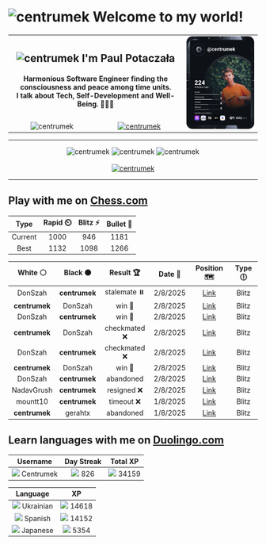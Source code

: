 <h1>
  <img
    src="https://emojis.slackmojis.com/emojis/images/1531849430/4246/blob-sunglasses.gif"
    width="30"
    alt="centrumek"
  />
  Welcome to my world!
</h1>

<table>
  <tbody>
    <tr>
      <td align="center" width="70%" colspan="2">
        <h2>
          <img
            src="https://raw.githubusercontent.com/MartinHeinz/MartinHeinz/master/wave.gif"
            width="30px"
            alt="centrumek"
          />
          I'm Paul Potaczała
        </h2>
        <h4>
          Harmonious Software Engineer finding the consciousness and peace among time units.
          <br/>
          I talk about Tech, Self-Development and Well-Being. 🌿🧘🚀
        </h4>
      </td>
      <td width="30%" rowspan="2">
        <a href="https://app.daily.dev/centrumek">
          <img
            src="./devcard.svg"
            alt="centrumek"
          />
        </a>
      </td>
    </tr>
    <tr align="center">
      <td>
        <img
          src="https://komarev.com/ghpvc/?username=centrumek&label=visitors&color=0e75b6&style=flat"
          alt="centrumek"
        >
      </td>
      <td>
        <a href="https://stackoverflow.com/users/14496012/centrumek">
          <img
            src="https://stackoverflow.com/users/flair/14496012.png?theme=dark"
            alt="centrumek"
          >
        </a>
      </td>
    </tr>
  </tbody>
</table>

---
<div align="center">
  <img 
    src="https://github-readme-stats.vercel.app/api?username=centrumek&show_icons=true&count_private=true&theme=dark&hide_border=true&hide=issues,contribs&bg_color=00000000"
    alt="centrumek"
  />
  <img
    src="https://github-readme-stats.vercel.app/api/top-langs/?username=centrumek&layout=compact&hide_border=true&theme=dark&bg_color=00000000&langs_count=6&exclude_repo=air-statistic-app"
    alt="centrumek"
  />
  <img 
    src="https://github-readme-streak-stats.herokuapp.com?user=centrumek&theme=dark&hide_border=true&background=FFFFFF00"
    alt="centrumek"
  />
  <br/>
  <br/>
  <a href="https://www.buymeacoffee.com/centrumek">
    <img
      src="https://cdn.buymeacoffee.com/buttons/v2/default-orange.png"
      height="50"
      width="210"
      alt="centrumek"
    />
  </a>
</div>

---

## Play with me on [Chess.com](https://www.chess.com/member/centrumek)

<div align="center">
<!--START_SECTION:chessStats-->
<!-- Automatically generated with https://github.com/Balastrong/chess-stats-action -->

| Type | Rapid ⏲️ | Blitz ⚡ | Bullet 🔫 |
|:---:|:---:|:---:|:---:|
| Current | 1000 | 946 | 1181 |
| Best | 1132 | 1098 | 1266 |

| White ⚪ | Black ⚫ | Result 🏆 | Date 📅 | Position 🗺️ | Type 🕕 |
|:---:|:---:|:---:|:---:|:---:|:---:|
| DonSzah | **centrumek** | stalemate ⏸️ | 2/8/2025 | <a href="http://www.ee.unb.ca/cgi-bin/tervo/fen.pl?select=Q7/2k1K3/8/8/1Q6/8/8/8 b - - 0 72">Link</a> | Blitz |
| **centrumek** | DonSzah | win 🥇 | 2/8/2025 | <a href="http://www.ee.unb.ca/cgi-bin/tervo/fen.pl?select=4Rk2/3p4/3N1K1p/8/r4P2/8/8/8 b - - 1 40">Link</a> | Blitz |
| DonSzah | **centrumek** | win 🥇 | 2/8/2025 | <a href="http://www.ee.unb.ca/cgi-bin/tervo/fen.pl?select=rn2k1nr/2p2pb1/1p1p2p1/p5Bp/2P4P/1P2Pb2/P7/2R1KB1q w kq - 0 21">Link</a> | Blitz |
| **centrumek** | DonSzah | checkmated ❌ | 2/8/2025 | <a href="http://www.ee.unb.ca/cgi-bin/tervo/fen.pl?select=2r2k2/1Rp2p2/3p4/6B1/p1P5/P4R2/4Q1K1/6qr w - - 3 35">Link</a> | Blitz |
| DonSzah | **centrumek** | checkmated ❌ | 2/8/2025 | <a href="http://www.ee.unb.ca/cgi-bin/tervo/fen.pl?select=1k1r4/1Qp5/1p6/2N5/1p6/P3K3/5P2/7R b - - 3 29">Link</a> | Blitz |
| **centrumek** | DonSzah | win 🥇 | 2/8/2025 | <a href="http://www.ee.unb.ca/cgi-bin/tervo/fen.pl?select=8/2R2p2/1Pkp2b1/p1pq4/8/1RK5/P6r/8 b - - 11 41">Link</a> | Blitz |
| DonSzah | **centrumek** | abandoned  | 2/8/2025 | <a href="http://www.ee.unb.ca/cgi-bin/tervo/fen.pl?select=6r1/kp2p1r1/2p5/p1Pp3p/P3p3/2P1P2P/1P2BR1K/7R b - - 4 28">Link</a> | Blitz |
| NadavGrush | **centrumek** | resigned ❌ | 2/8/2025 | <a href="http://www.ee.unb.ca/cgi-bin/tervo/fen.pl?select=8/8/6p1/5k1p/5P1P/3PKP2/8/8 b - - 2 41">Link</a> | Blitz |
| mountt10 | **centrumek** | timeout ❌ | 1/8/2025 | <a href="http://www.ee.unb.ca/cgi-bin/tervo/fen.pl?select=8/8/8/2K5/Q2p4/3k4/8/8 b - - 0 53">Link</a> | Blitz |
| **centrumek** | gerahtx | abandoned  | 1/8/2025 | <a href="http://www.ee.unb.ca/cgi-bin/tervo/fen.pl?select=5q2/2kb2p1/2p4r/1p2P3/pP1Pp2p/P3P3/BKPB4/8 w - - 0 31">Link</a> | Blitz |

<!--END_SECTION:chessStats-->
</div>

## Learn languages with me on [Duolingo.com](https://www.duolingo.com/profile/Centrumek)

<div align="center">
<!--START_SECTION:duolingoStats-->
<!-- Automatically generated with https://github.com/centrumek/duolingo-readme-stats-->

| Username | Day Streak | Total XP |
|:---:|:---:|:---:|
| <img src="https://raw.githubusercontent.com/centrumek/duolingo-readme-stats/main/assets/duolingo.png" height="12"> Centrumek | <img src="https://raw.githubusercontent.com/centrumek/duolingo-readme-stats/main/assets/streakinactive.svg" height="12"> 826 | <img src="https://raw.githubusercontent.com/centrumek/duolingo-readme-stats/main/assets/xp.svg" height="12"> 34159 | <img src="https://raw.githubusercontent.com/centrumek/duolingo-readme-stats/main/assets/xp.svg" height="12"> 0 |

| Language | XP |
|:---:|:---:|
| <img src="https://raw.githubusercontent.com/centrumek/duolingo-readme-stats/main/assets/langs/ukrainian.svg" height="12"> Ukrainian | <img src="https://raw.githubusercontent.com/centrumek/duolingo-readme-stats/main/assets/xp.svg" height="12"> 14618 |
| <img src="https://raw.githubusercontent.com/centrumek/duolingo-readme-stats/main/assets/langs/spanish.svg" height="12"> Spanish | <img src="https://raw.githubusercontent.com/centrumek/duolingo-readme-stats/main/assets/xp.svg" height="12"> 14152 |
| <img src="https://raw.githubusercontent.com/centrumek/duolingo-readme-stats/main/assets/langs/japanese.svg" height="12"> Japanese | <img src="https://raw.githubusercontent.com/centrumek/duolingo-readme-stats/main/assets/xp.svg" height="12"> 5354 |

<!--END_SECTION:duolingoStats-->
</div>
<!--
**centrumek/centrumek** is a ✨ _special_ ✨ repository because its `README.md` (this file) appears on your GitHub profile.

Here are some ideas to get you started:

- 🔭 I’m currently working on ...
- 🌱 I’m currently learning ...
- 👯 I’m looking to collaborate on ...
- 🤔 I’m looking for help with ...
- 💬 Ask me about ...
- 📫 How to reach me: ...
- 😄 Pronouns: ...
- ⚡ Fun fact: ...
-->
